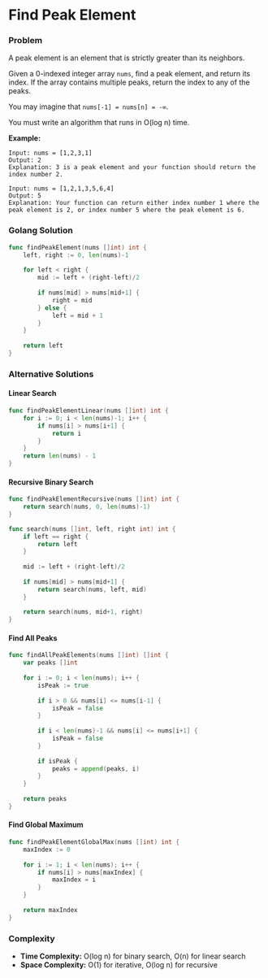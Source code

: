 # Find Peak Element

### Problem
A peak element is an element that is strictly greater than its neighbors.

Given a 0-indexed integer array `nums`, find a peak element, and return its index. If the array contains multiple peaks, return the index to any of the peaks.

You may imagine that `nums[-1] = nums[n] = -∞`.

You must write an algorithm that runs in O(log n) time.

**Example:**
```
Input: nums = [1,2,3,1]
Output: 2
Explanation: 3 is a peak element and your function should return the index number 2.

Input: nums = [1,2,1,3,5,6,4]
Output: 5
Explanation: Your function can return either index number 1 where the peak element is 2, or index number 5 where the peak element is 6.
```

### Golang Solution

```go
func findPeakElement(nums []int) int {
    left, right := 0, len(nums)-1
    
    for left < right {
        mid := left + (right-left)/2
        
        if nums[mid] > nums[mid+1] {
            right = mid
        } else {
            left = mid + 1
        }
    }
    
    return left
}
```

### Alternative Solutions

#### **Linear Search**
```go
func findPeakElementLinear(nums []int) int {
    for i := 0; i < len(nums)-1; i++ {
        if nums[i] > nums[i+1] {
            return i
        }
    }
    return len(nums) - 1
}
```

#### **Recursive Binary Search**
```go
func findPeakElementRecursive(nums []int) int {
    return search(nums, 0, len(nums)-1)
}

func search(nums []int, left, right int) int {
    if left == right {
        return left
    }
    
    mid := left + (right-left)/2
    
    if nums[mid] > nums[mid+1] {
        return search(nums, left, mid)
    }
    
    return search(nums, mid+1, right)
}
```

#### **Find All Peaks**
```go
func findAllPeakElements(nums []int) []int {
    var peaks []int
    
    for i := 0; i < len(nums); i++ {
        isPeak := true
        
        if i > 0 && nums[i] <= nums[i-1] {
            isPeak = false
        }
        
        if i < len(nums)-1 && nums[i] <= nums[i+1] {
            isPeak = false
        }
        
        if isPeak {
            peaks = append(peaks, i)
        }
    }
    
    return peaks
}
```

#### **Find Global Maximum**
```go
func findPeakElementGlobalMax(nums []int) int {
    maxIndex := 0
    
    for i := 1; i < len(nums); i++ {
        if nums[i] > nums[maxIndex] {
            maxIndex = i
        }
    }
    
    return maxIndex
}
```

### Complexity
- **Time Complexity:** O(log n) for binary search, O(n) for linear search
- **Space Complexity:** O(1) for iterative, O(log n) for recursive